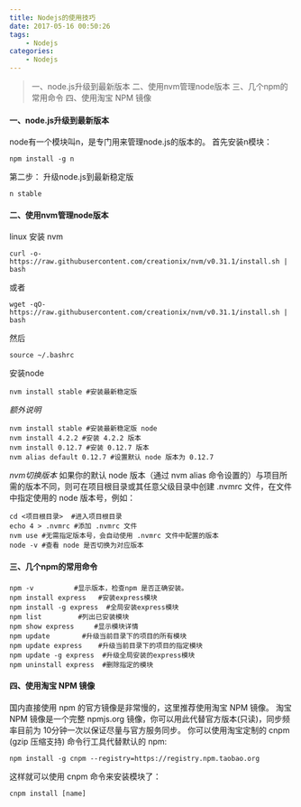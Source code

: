 ```yaml
---
title: Nodejs的使用技巧
date: 2017-05-16 00:50:26
tags:
    - Nodejs
categories:
    - Nodejs
---
```

> 一、node.js升级到最新版本
> 二、使用nvm管理node版本
> 三、几个npm的常用命令
> 四、使用淘宝 NPM 镜像

<!-- more -->

#### 一、node.js升级到最新版本
node有一个模块叫n，是专门用来管理node.js的版本的。
首先安装n模块：
```
npm install -g n
```
第二步：
升级node.js到最新稳定版
```
n stable
```

#### 二、使用nvm管理node版本
linux 安装 nvm
```
curl -o- https://raw.githubusercontent.com/creationix/nvm/v0.31.1/install.sh | bash
```
或者
```
wget -qO- https://raw.githubusercontent.com/creationix/nvm/v0.31.1/install.sh | bash
```
然后
```
source ~/.bashrc
```
安装node
```
nvm install stable #安装最新稳定版
```

*额外说明*
```
nvm install stable #安装最新稳定版 node 
nvm install 4.2.2 #安装 4.2.2 版本 
nvm install 0.12.7 #安装 0.12.7 版本
nvm alias default 0.12.7 #设置默认 node 版本为 0.12.7
```

*nvm切换版本*
如果你的默认 node 版本（通过 nvm alias 命令设置的）与项目所需的版本不同，则可在项目根目录或其任意父级目录中创建 .nvmrc 文件，在文件中指定使用的 node 版本号，例如：
```
cd <项目根目录>  #进入项目根目录
echo 4 > .nvmrc #添加 .nvmrc 文件
nvm use #无需指定版本号，会自动使用 .nvmrc 文件中配置的版本
node -v #查看 node 是否切换为对应版本
```

#### 三、几个npm的常用命令
```
npm -v          #显示版本，检查npm 是否正确安装。
npm install express   #安装express模块
npm install -g express  #全局安装express模块
npm list         #列出已安装模块
npm show express     #显示模块详情
npm update        #升级当前目录下的项目的所有模块
npm update express    #升级当前目录下的项目的指定模块
npm update -g express  #升级全局安装的express模块
npm uninstall express  #删除指定的模块
```

#### 四、使用淘宝 NPM 镜像
国内直接使用 npm 的官方镜像是非常慢的，这里推荐使用淘宝 NPM 镜像。
淘宝 NPM 镜像是一个完整 npmjs.org 镜像，你可以用此代替官方版本(只读)，同步频率目前为 10分钟一次以保证尽量与官方服务同步。
你可以使用淘宝定制的 cnpm (gzip 压缩支持) 命令行工具代替默认的 npm:
```
npm install -g cnpm --registry=https://registry.npm.taobao.org
```
这样就可以使用 cnpm 命令来安装模块了：
```
cnpm install [name]
```
